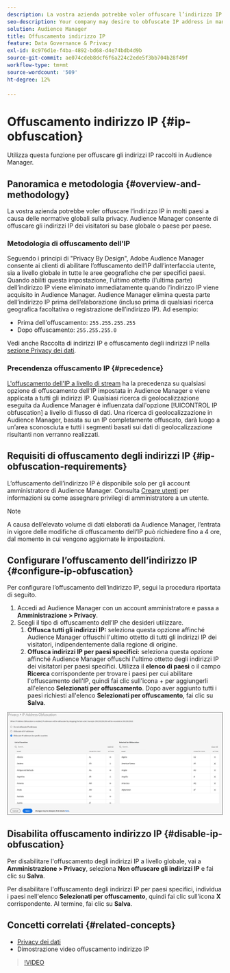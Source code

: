 ```yaml
---
description: La vostra azienda potrebbe voler offuscare l’indirizzo IP in molti paesi a causa delle normative globali sulla privacy. Audience Manager consente di offuscare gli indirizzi IP dei visitatori su base globale o paese per paese.
seo-description: Your company may desire to obfuscate IP address in many countries due to global privacy regulations. Audience Manager allows you to obfuscate visitor IP addresses on a global or country-by-country basis.
solution: Audience Manager
title: Offuscamento indirizzo IP
feature: Data Governance & Privacy
exl-id: 8c976d1e-f4ba-4892-bd68-d4e74bdb4d9b
source-git-commit: ae074cdeb8dcf6f6a224c2ede5f3bb704b28f49f
workflow-type: tm+mt
source-wordcount: '509'
ht-degree: 12%

---
```


# Offuscamento indirizzo IP {#ip-obfuscation}

Utilizza questa funzione per offuscare gli indirizzi IP raccolti in Audience Manager.

## Panoramica e metodologia {#overview-and-methodology}

La vostra azienda potrebbe voler offuscare l’indirizzo IP in molti paesi a causa delle normative globali sulla privacy. Audience Manager consente di offuscare gli indirizzi IP dei visitatori su base globale o paese per paese.

### Metodologia di offuscamento dell’IP

Seguendo i principi di &quot;Privacy By Design&quot;, Adobe Audience Manager consente ai clienti di abilitare l’offuscamento dell’IP dall’interfaccia utente, sia a livello globale in tutte le aree geografiche che per specifici paesi. Quando abiliti questa impostazione, l’ultimo ottetto (l’ultima parte) dell’indirizzo IP viene eliminato immediatamente quando l’indirizzo IP viene acquisito in Audience Manager. Audience Manager elimina questa parte dell’indirizzo IP prima dell’elaborazione (incluso prima di qualsiasi ricerca geografica facoltativa o registrazione dell’indirizzo IP). Ad esempio:

* Prima dell&#39;offuscamento: `255.255.255.255`
* Dopo offuscamento: `255.255.255.0`

Vedi anche Raccolta di indirizzi IP e offuscamento degli indirizzi IP nella [sezione Privacy dei dati](/help/using/overview/data-security-and-privacy/data-privacy.md).

### Precendenza offuscamento IP {#precedence}

[L&#39;offuscamento dell&#39;IP a livello di stream](https://experienceleague.adobe.com/docs/experience-platform/edge/datastreams/configure.html?lang=en#create) ha la precedenza su qualsiasi opzione di offuscamento dell&#39;IP impostata in Audience Manager e viene applicata a tutti gli indirizzi IP. Qualsiasi ricerca di geolocalizzazione eseguita da Audience Manager è influenzata dall&#39;opzione [!UICONTROL IP obfuscation] a livello di flusso di dati. Una ricerca di geolocalizzazione in Audience Manager, basata su un IP completamente offuscato, darà luogo a un’area sconosciuta e tutti i segmenti basati sui dati di geolocalizzazione risultanti non verranno realizzati.

## Requisiti di offuscamento degli indirizzi IP {#ip-obfuscation-requirements}

L’offuscamento dell’indirizzo IP è disponibile solo per gli account amministratore di Audience Manager. Consulta [Creare utenti](/help/using/features/administration/administration-overview.md#create-users) per informazioni su come assegnare privilegi di amministratore a un utente.

>[!NOTE]
>
> A causa dell’elevato volume di dati elaborati da Audience Manager, l’entrata in vigore delle modifiche di offuscamento dell’IP può richiedere fino a 4 ore, dal momento in cui vengono aggiornate le impostazioni.

## Configurare l’offuscamento dell’indirizzo IP {#configure-ip-obfuscation}

Per configurare l’offuscamento dell’indirizzo IP, segui la procedura riportata di seguito.

1. Accedi ad Audience Manager con un account amministratore e passa a **Amministrazione > Privacy**.
2. Scegli il tipo di offuscamento dell’IP che desideri utilizzare.
   1. **Offusca tutti gli indirizzi IP:** seleziona questa opzione affinché Audience Manager offuschi l&#39;ultimo ottetto di tutti gli indirizzi IP dei visitatori, indipendentemente dalla regione di origine.
   2. **Offusca indirizzi IP per paesi specifici:** seleziona questa opzione affinché Audience Manager offuschi l&#39;ultimo ottetto degli indirizzi IP dei visitatori per paesi specifici. Utilizza il **elenco di paesi** o il campo **Ricerca** corrispondente per trovare i paesi per cui abilitare l&#39;offuscamento dell&#39;IP, quindi fai clic sull&#39;icona + per aggiungerli all&#39;elenco **Selezionati per offuscamento**. Dopo aver aggiunto tutti i paesi richiesti all&#39;elenco **Selezionati per offuscamento**, fai clic su **Salva**.

![](assets/ip-obfuscation.png)

## Disabilita offuscamento indirizzo IP {#disable-ip-obfuscation}

Per disabilitare l&#39;offuscamento degli indirizzi IP a livello globale, vai a **Amministrazione > Privacy**, seleziona **Non offuscare gli indirizzi IP** e fai clic su **Salva**.

Per disabilitare l&#39;offuscamento degli indirizzi IP per paesi specifici, individua i paesi nell&#39;elenco **Selezionati per offuscamento**, quindi fai clic sull&#39;icona **X** corrispondente. Al termine, fai clic su **Salva**.

## Concetti correlati {#related-concepts}

* [Privacy dei dati](/help/using/overview/data-security-and-privacy/data-privacy.md)
* Dimostrazione video offuscamento indirizzo IP
>[!VIDEO](https://video.tv.adobe.com/v/27218/)
